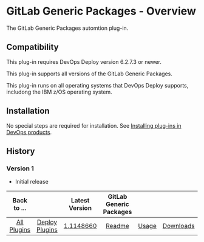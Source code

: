 # GitLab Generic Packages - Overview

The GitLab Generic Packages automtion plug-in.



## Compatibility

This plug-in requires DevOps Deploy version 6.2.7.3 or newer.

This plug-in supports all versions of the GitLab Generic Packages.

This plug-in runs on all operating systems that DevOps Deploy supports, includong the IBM z/OS operating system.

## Installation

No special steps are required for installation. See [Installing plug-ins in DevOps products](https://community.ibm.com/community/user/wasdevops/blogs/laurel-dickson-bull1/2022/06/13/install-plugins).


## History

### Version 1

* Initial release



|Back to ...| |Latest Version|GitLab Generic Packages|||
| :---: | :---: | :---: | :---: | :---: | :---: |
|[All Plugins](../../index.md)|[Deploy Plugins](../README.md)|[1.1148660](https://raw.githubusercontent.com/UrbanCode/IBM-UCD-PLUGINS/main/files/gitlab-generic-packages/ucd-plugins-gitlab-generic-packages-1.1148660.zip)|[Readme](README.md)|[Usage](usage.md)|[Downloads](downloads.md)|
